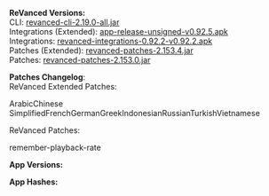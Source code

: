 **ReVanced Versions:**  
CLI: [revanced-cli-2.19.0-all.jar](https://github.com/revanced/revanced-cli/releases/tag/v2.19.0)  
Integrations (Extended): [app-release-unsigned-v0.92.5.apk](https://github.com/inotia00/revanced-integrations/releases/tag/v0.92.5)  
Integrations: [revanced-integrations-0.92.2-v0.92.2.apk](https://github.com/revanced/revanced-integrations/releases/tag/v0.92.2)  
Patches (Extended): [revanced-patches-2.153.4.jar](https://github.com/inotia00/revanced-patches/releases/tag/v2.153.4)  
Patches: [revanced-patches-2.153.0.jar](https://github.com/revanced/revanced-patches/releases/tag/v2.153.0)  

**Patches Changelog**:   
ReVanced Extended Patches:  

ArabicChinese SimplifiedFrenchGermanGreekIndonesianRussianTurkishVietnamese
  
ReVanced Patches:   

remember-playback-rate
  
**App Versions:**  

**App Hashes:**  
  
